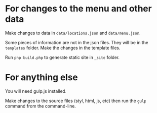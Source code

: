 # For changes to the menu and other data

Make changes to data in `data/locations.json` and `data/menu.json`.

Some pieces of information are not in the json files. They will be in the `templates` folder. Make the changes in the template files.

Run `php build.php` to generate static site in `_site` folder.

# For anything else

You will need gulp.js installed.

Make changes to the source files (styl, html, js, etc) then run the `gulp` command from the command-line.